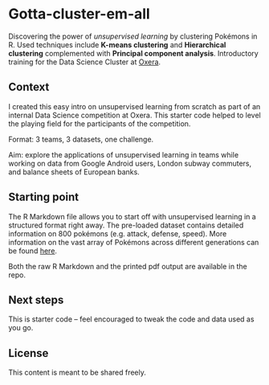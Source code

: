 # Gotta-cluster-em-all
Discovering the power of *unsupervised learning* by clustering Pokémons in R. Used techniques include **K-means clustering** and **Hierarchical clustering** complemented with **Principal component analysis**. Introductory training for the Data Science Cluster at [Oxera](https://www.oxera.com/).

## Context
I created this easy intro on unsupervised learning from scratch as part of an internal Data Science competition at Oxera. This starter code helped to level the playing field for the participants of the competition.

Format: 3 teams, 3 datasets, one challenge.

Aim: explore the applications of unsupervised learning in teams while working on data from Google Android users, London subway commuters, and balance sheets of European banks. 

## Starting point
The R Markdown file allows you to start off with unsupervised learning in a structured format right away. The pre-loaded dataset contains detailed information on 800 pokémons (e.g. attack, defense, speed). More information on the vast array of Pokémons across different generations can be found [here](https://en.wikipedia.org/wiki/List_of_Pok%C3%A9mon).

Both the raw R Markdown and the printed pdf output are available in the repo.

## Next steps
 This is starter code – feel encouraged to tweak the code and data used as you go.

## License
This content is meant to be shared freely. 
